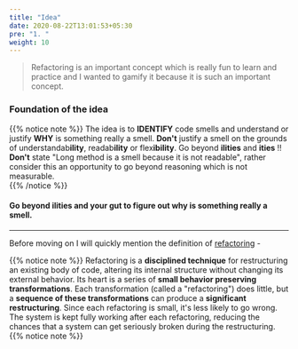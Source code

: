 ```yaml
---
title: "Idea"
date: 2020-08-22T13:01:53+05:30
pre: "1. "
weight: 10
---
```


> Refactoring is an important concept which is really fun to learn and practice and I wanted to gamify it because it is such an important concept.


### Foundation of the idea 

{{% notice note %}} 
The idea is to **IDENTIFY** code smells and understand or justify **WHY** is something really a smell. 
**Don't** justify a smell on the grounds of understandab**ility**, readab**ility** or flex**ibility**. Go beyond **ilities** and **ities** !! 
**Don't** state "Long method is a smell because it is not readable", rather consider this an opportunity to go beyond reasoning which is not measurable.   
{{% /notice %}}
 
#### Go beyond ilities and your gut to figure out why is something really a smell.

---

Before moving on I will quickly mention the definition of [refactoring](https://refactoring.com) - 

{{% notice note %}} 
Refactoring is a **disciplined technique** for restructuring an existing body of code, altering its internal structure without changing its external behavior. Its heart is a series of **small behavior preserving transformations**. Each transformation (called a "refactoring") does little, but a **sequence of these transformations** can produce a **significant restructuring**. Since each refactoring is small, it's less likely to go wrong. The system is kept fully working after each refactoring, reducing the chances that a system can get seriously broken during the restructuring.
{{% notice note %}} 
